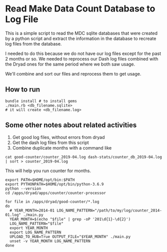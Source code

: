 # Read Make Data Count Database to Log File

This is a simple script to read the MDC sqlite databases that were created
by a python script and extract the information in the database to recreate
log files from the database.

I needed to do this because we do not have our log files except for the past
2 months or so.  We needed to reprocess our Dash log files combined
with the Dryad ones for the same period where we both saw usage.

We'll combine and sort our files and reprocess them to get usage.

## How to run

```
bundle install # to install gems
./main.rb <db_filename.sqlite>
# it will create <db_filename.log>
```

## Some other notes about related activities

1. Get good log files, without errors from dryad
2. Get the dash log files from this script
3. Combine duplicate months with a command like
```
cat good-counter/counter_2019-04.log dash-stats/counter_db_2019-04.log | sort > counter_2019-04.log
```


This will help you run counter for months.

```
export PATH=$HOME/opt/bin:$PATH
export PYTHONPATH=$HOME/opt/bin/python-3.6.9
python --version
cd /apps/dryad/apps/counter/counter-processor

for file in /apps/dryad/good-counter/*.log
do
  # YEAR_MONTH=2014-01 LOG_NAME_PATTERN="/path/to/my/log/counter_2014-01.log" ./main.py
  YEAR_MONTH=$(echo "$file" | grep -oP '201\d{1}-\d{2}')
  LOG_NAME_PATTERN="$file"
  export YEAR_MONTH
  export LOG_NAME_PATTERN
  UPLOAD_TO_HUB=True OUTPUT_FILE="$YEAR_MONTH" ./main.py
  unset -v YEAR_MONTH LOG_NAME_PATTERN
done
```
